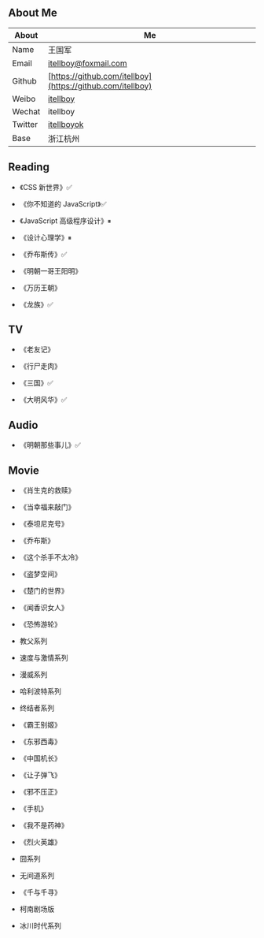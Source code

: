 ## About Me

| About   | Me                                                              |
| ------- | --------------------------------------------------------------- |
| Name    | 王国军                                                          |
| Email   | <a href="mailto: itellboy@foxmail.com">itellboy@foxmail.com</a> |
| Github  | [https://github.com/itellboy](https://github.com/itellboy)      |
| Weibo   | [itellboy](https://m.weibo.cn/u/3832442772)                     |
| Wechat  | itellboy                                                        |
| Twitter | [itellboyok](https://twitter.com/itellboyok)                    |
| Base    | 浙江杭州                                                        |

## Reading

- 《CSS 新世界》✅
- 《你不知道的 JavaScript》✅
- 《JavaScript 高级程序设计》⏸

- 《设计心理学》⏸

- 《乔布斯传》✅

- 《明朝一哥王阳明》
- 《万历王朝》

- 《龙族》✅

## TV

- 《老友记》
- 《行尸走肉》

- 《三国》✅
- 《大明风华》✅

## Audio

- 《明朝那些事儿》✅

## Movie

- 《肖生克的救赎》
- 《当幸福来敲门》
- 《泰坦尼克号》
- 《乔布斯》
- 《这个杀手不太冷》
- 《盗梦空间》
- 《楚门的世界》
- 《闻香识女人》
- 《恐怖游轮》

- 教父系列
- 速度与激情系列
- 漫威系列
- 哈利波特系列
- 终结者系列

- 《霸王别姬》
- 《东邪西毒》
- 《中国机长》
- 《让子弹飞》
- 《邪不压正》
- 《手机》
- 《我不是药神》
- 《烈火英雄》

- 囧系列
- 无间道系列

- 《千与千寻》
- 柯南剧场版
- 冰川时代系列
